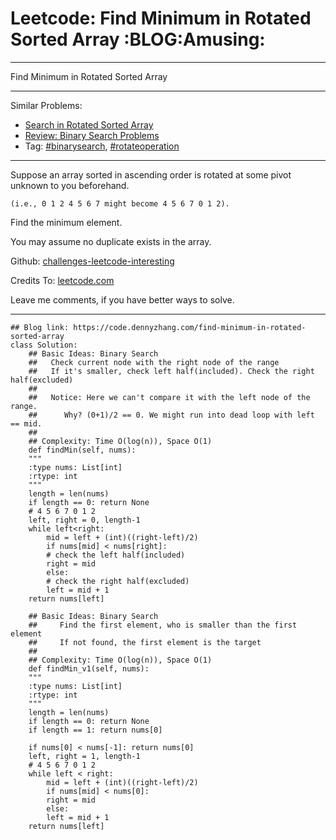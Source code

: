 
# Leetcode: Find Minimum in Rotated Sorted Array     :BLOG:Amusing:

---

Find Minimum in Rotated Sorted Array  

---

Similar Problems:  

-   [Search in Rotated Sorted Array](https://code.dennyzhang.com/search-in-rotated-sorted-array)
-   [Review: Binary Search Problems](https://code.dennyzhang.com/review-binarysearch)
-   Tag: [#binarysearch](https://code.dennyzhang.com/tag/binarysearch), [#rotateoperation](https://code.dennyzhang.com/tag/rotateoperation)

---

Suppose an array sorted in ascending order is rotated at some pivot unknown to you beforehand.  

    (i.e., 0 1 2 4 5 6 7 might become 4 5 6 7 0 1 2).

Find the minimum element.  

You may assume no duplicate exists in the array.  

Github: [challenges-leetcode-interesting](https://github.com/DennyZhang/challenges-leetcode-interesting/tree/master/find-minimum-in-rotated-sorted-array)  

Credits To: [leetcode.com](https://leetcode.com/problems/find-minimum-in-rotated-sorted-array/description/)  

Leave me comments, if you have better ways to solve.  

---

    ## Blog link: https://code.dennyzhang.com/find-minimum-in-rotated-sorted-array
    class Solution:
        ## Basic Ideas: Binary Search
        ##   Check current node with the right node of the range
        ##   If it's smaller, check left half(included). Check the right half(excluded)
        ##
        ##   Notice: Here we can't compare it with the left node of the range.
        ##      Why? (0+1)/2 == 0. We might run into dead loop with left == mid.
        ##
        ## Complexity: Time O(log(n)), Space O(1)
        def findMin(self, nums):
    	"""
    	:type nums: List[int]
    	:rtype: int
    	"""
    	length = len(nums)
    	if length == 0: return None
    	# 4 5 6 7 0 1 2
    	left, right = 0, length-1
    	while left<right:
    	    mid = left + (int)((right-left)/2)
    	    if nums[mid] < nums[right]:
    		# check the left half(included)
    		right = mid
    	    else:
    		# check the right half(excluded)
    		left = mid + 1
    	return nums[left]
    
        ## Basic Ideas: Binary Search
        ##     Find the first element, who is smaller than the first element
        ##     If not found, the first element is the target
        ##
        ## Complexity: Time O(log(n)), Space O(1)
        def findMin_v1(self, nums):
    	"""
    	:type nums: List[int]
    	:rtype: int
    	"""
    	length = len(nums)
    	if length == 0: return None
    	if length == 1: return nums[0]
    
    	if nums[0] < nums[-1]: return nums[0]
    	left, right = 1, length-1
    	# 4 5 6 7 0 1 2
    	while left < right:
    	    mid = left + (int)((right-left)/2)
    	    if nums[mid] < nums[0]:
    		right = mid
    	    else:
    		left = mid + 1
    	return nums[left]

